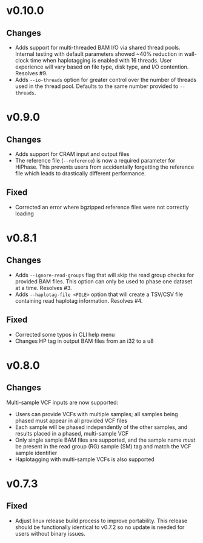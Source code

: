 # v0.10.0
## Changes
- Adds support for multi-threaded BAM I/O via shared thread pools. Internal testing with default parameters showed ~40% reduction in wall-clock time when haplotagging is enabled with 16 threads. User experience will vary based on file type, disk type, and I/O contention. Resolves #9.
- Adds `--io-threads` option for greater control over the number of threads used in the thread pool. Defaults to the same number provided to `--threads`.

# v0.9.0
## Changes
- Adds support for CRAM input and output files
- The reference file (`--reference`) is now a required parameter for HiPhase. This prevents users from accidentally forgetting the reference file which leads to drastically different performance.

## Fixed
- Corrected an error where bgzipped reference files were not correctly loading

# v0.8.1
## Changes
- Adds `--ignore-read-groups` flag that will skip the read group checks for provided BAM files. This option can only be used to phase one dataset at a time. Resolves #3.
- Adds `--haplotag-file <FILE>` option that will create a TSV/CSV file containing read haplotag information. Resolves #4.

## Fixed
- Corrected some typos in CLI help menu
- Changes HP tag in output BAM files from an i32 to a u8

# v0.8.0
## Changes
Multi-sample VCF inputs are now supported: 
- Users can provide VCFs with multiple samples; all samples being phased must appear in all provided VCF files
- Each sample will be phased independently of the other samples, and results placed in a phased, multi-sample VCF
- Only single sample BAM files are supported, and the sample name *must* be present in the read group (RG) sample (SM) tag and match the VCF sample identifier
- Haplotagging with multi-sample VCFs is also supported

# v0.7.3
## Fixed
- Adjust linux release build process to improve portability.  This release should be functionally identical to v0.7.2 so no update is needed for users without binary issues.
